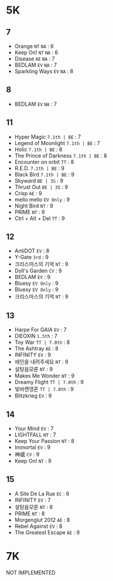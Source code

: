 # 5K
## 7
- Orange `NT` `NA` : 6
- Keep On! `NT` `NA` : 6
- Disease `AE` `NA` : 7
- BEDLAM `EV` `NA` : 7
- Sparkling Ways `EV` `NA` : 8
## 8
- BEDLAM `EV` `NA` : 7
## 11
- Hyper Magic `7.1th | BE` : 7
- Legend of Moonlight `7.1th | BE` : 7
- Holic `7.1th | BE` : 8
- The Prince of Darkness `7.1th | BE` : 8
- Encounter on orbit `TT` : 8
- R.E.D. `7.1th | BE` : 9
- Black Bird `7.1th | BE` : 9
- Skyward `BE | 3S` : 9
- Thrust Out `BE | 3S` : 9
- Crisp `AE` : 9
- mello mello `EV Only` : 9
- Night Bird `NT` : 9
- PRIME `NT` : 9
- Ctrl + Alt + Del `TT` : 9
## 12
- AntiDOT `EV` : 8
- Y-Gate `3rd` : 9
- 크리스마스의 기억 `NT` : 9
- Doll's Garden `CV` : 9
- BEDLAM `EV` : 9
- Bluesy `EV Only` : 9
- Bluesy `EV Only` : 9
- 크리스마스의 기억 `NT` : 9
## 13
- Harpe For GAIA `EV` : 7
- DIEOXIN `1.5th` : 7
- Toy War `TT | 7.0th` : 8
- The Ashtray `AE` : 8
- INFINITY `EV` : 9
- 애인을 내려주세요 `NT` : 9
- 설탕음모론 `NT` : 9
- Makes Me Wonder `NT` : 9
- Dreamy Flight `TT | 7.0th` : 9
- 빛바랜영혼 `TT | 7.0th` : 9
- Blitzkrieg `EV` : 9
## 14
- Your Mind `EV` : 7
- LIGHTFALL `NT` : 7
- Keep Your Passion `NT` : 8
- Immortal `EV` : 9
- 神威 `CV` : 9
- Keep On! `NT` : 9
## 15
- A Site De La Rue `EC` : 6
- INFINITY `EV` : 7
- 설탕음모론 `NT` : 8
- PRIME `NT` : 8
- Morgenglut 2012 `AE` : 8
- Rebel Against `EV` : 8
- The Greatest Escape `AE` : 9
# 7K
NOT IMPLEMENTED

